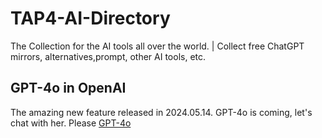 # TAP4-AI-Directory
The Collection for the AI tools all over the world. | Collect free ChatGPT mirrors, alternatives,prompt, other AI tools, etc.

## GPT-4o in OpenAI
The amazing new feature released in 2024.05.14. GPT-4o is coming, let's chat with her. Please [GPT-4o](https://openai.com/index/hello-gpt-4o/)
